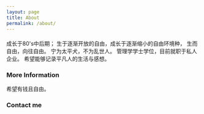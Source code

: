 ```yaml
---
layout: page
title: About
permalink: /about/
---
```

 ####
 成长于80's中后期；
 生于逐渐开放的自由，成长于逐渐缩小的自由环境种，
  生而自由，向往自由。
  宁为太平犬，不为乱世人。
  管理学学士学位，目前就职于私人企业。
  希望能够记录平凡人的生活与感想。


### More Information
希望有钱且自由。


### Contact me

